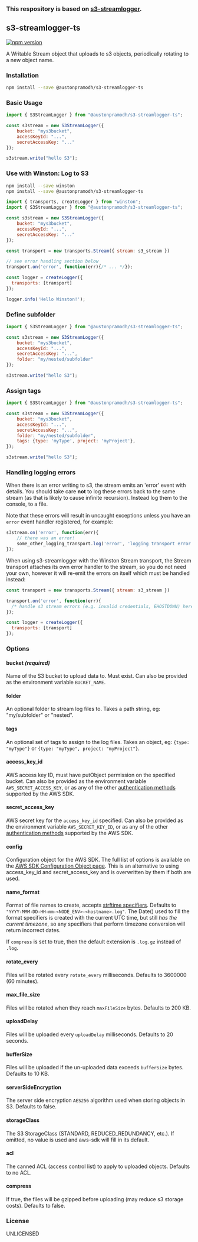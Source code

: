 ### This respository is based on [s3-streamlogger](https://github.com/Coggle/s3-streamlogger).

## s3-streamlogger-ts
[![npm version](https://badge.fury.io/js/%40austonpramodh%2Fs3-streamlogger-ts.svg)](https://badge.fury.io/js/%40austonpramodh%2Fs3-streamlogger-ts)


A Writable Stream object that uploads to s3 objects, periodically rotating to a
new object name.


### Installation
```bash
npm install --save @austonpramodh/s3-streamlogger-ts
```

### Basic Usage
```js
import { S3StreamLogger } from "@austonpramodh/s3-streamlogger-ts";

const s3stream = new S3StreamLogger({
    bucket: "mys3bucket",
    accessKeyId: "...",
    secretAccessKey: "..."
});

s3stream.write("hello S3");
```

### Use with Winston: Log to S3
```sh
npm install --save winston
npm install --save @austonpramodh/s3-streamlogger-ts
```

```js
import { transports, createLogger } from "winston";
import { S3StreamLogger } from "@austonpramodh/s3-streamlogger-ts";

const s3stream = new S3StreamLogger({
    bucket: "mys3bucket",
    accessKeyId: "...",
    secretAccessKey: "..."
});

const transport = new transports.Stream({ stream: s3_stream })

// see error handling section below
transport.on('error', function(err){/* ... */});

const logger = createLogger({
  transports: [transport]
});

logger.info('Hello Winston!');
```


### Define subfolder
```js
import { S3StreamLogger } from "@austonpramodh/s3-streamlogger-ts";

const s3stream = new S3StreamLogger({
    bucket: "mys3bucket",
    accessKeyId: "...",
    secretAccessKey: "...",
    folder: "my/nested/subfolder"
});

s3stream.write("hello S3");
```

### Assign tags
```js
import { S3StreamLogger } from "@austonpramodh/s3-streamlogger-ts";

const s3stream = new S3StreamLogger({
    bucket: "mys3bucket",
    accessKeyId: "...",
    secretAccessKey: "...",
    folder: "my/nested/subfolder",
    tags: {type: 'myType', project: 'myProject'},
});

s3stream.write("hello S3");
```

### Handling logging errors
When there is an error writing to s3, the stream emits an 'error' event with
details. You should take care **not** to log these errors back to the same
stream (as that is likely to cause infinite recursion). Instead log them to the
console, to a file.

Note that these errors will result in uncaught exceptions unless you have an
`error` event handler registered, for example:

```js
s3stream.on('error', function(err){
    // there was an error!
    some_other_logging_transport.log('error', 'logging transport error', err)
});
```

When using s3-streamlogger with the Winston Stream transport, the Stream transport
attaches its own error handler to the stream, so you do not need your own,
however it will re-emit the errors on itself which must be handled instead:

```js
const transport = new transports.Stream({ stream: s3_stream })

transport.on('error', function(err){
  /* handle s3 stream errors (e.g. invalid credentials, EHOSTDOWN) here */
});

const logger = createLogger({
  transports: [transport]
});
```

### Options

#### bucket *(required)*
Name of the S3 bucket to upload data to. Must exist.
Can also be provided as the environment variable `BUCKET_NAME`.

#### folder
An optional folder to stream log files to. Takes a path string,
eg: "my/subfolder" or "nested".

#### tags
An optional set of tags to assign to the log files. Takes an object,
eg: `{type: "myType"}` or `{type: "myType", project: "myProject"}`.

#### access_key_id
AWS access key ID, must have putObject permission on the specified bucket.  Can
also be provided as the environment variable `AWS_SECRET_ACCESS_KEY`, or as any
of the other [authentication
methods](http://docs.aws.amazon.com/AWSJavaScriptSDK/guide/node-configuring.html)
supported by the AWS SDK.

#### secret_access_key
AWS secret key for the `access_key_id` specified.  Can also be provided as the
environment variable `AWS_SECRET_KEY_ID`, or as any of the other
[authentication
methods](http://docs.aws.amazon.com/AWSJavaScriptSDK/guide/node-configuring.html)
supported by the AWS SDK.

#### config

Configuration object for the AWS SDK. The full list of options is available on the [AWS SDK Configuration Object page](http://docs.aws.amazon.com/AWSJavaScriptSDK/guide/node-configuring.html). This is an alternative to using access_key_id and secret_access_key and is overwritten by them if both are used.

#### name_format
Format of file names to create, accepts [strftime specifiers](https://github.com/samsonjs/strftime). Defaults to `"YYYY-MMM-DD-HH-mm-<NODE_ENV>-<hostname>.log"`. The Date() used to fill the format specifiers is created with the current UTC time, but still *has the current timezone*, so any specifiers that perform timezone conversion will return incorrect dates.

If `compress` is set to true, then the default extension is `.log.gz` instead of
`.log`.

#### rotate_every
Files will be rotated every `rotate_every` milliseconds. Defaults to 3600000 (60
minutes).

#### max_file_size
Files will be rotated when they reach `maxFileSize` bytes. Defaults to 200 KB.

#### uploadDelay
Files will be uploaded every `uploadDelay` milliseconds. Defaults to 20
seconds.

#### bufferSize
Files will be uploaded if the un-uploaded data exceeds `bufferSize` bytes.
Defaults to 10 KB.

#### serverSideEncryption
The server side encryption `AES256` algorithm used when storing objects in S3.
Defaults to false.

#### storageClass
The S3 StorageClass (STANDARD, REDUCED_REDUNDANCY, etc.). If omitted, no value
is used and aws-sdk will fill in its default.

#### acl
The canned ACL (access control list) to apply to uploaded objects.
Defaults to no ACL.

#### compress
If true, the files will be gzipped before uploading (may reduce s3 storage costs).
Defaults to false.

### License
<!-- [ISC](http://opensource.org/licenses/ISC): equivalent to 2-clause BSD. -->
UNLICENSED

